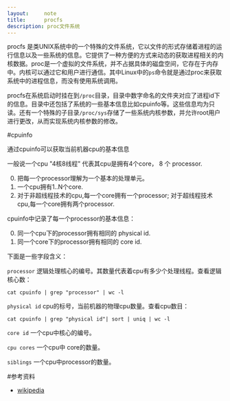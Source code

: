 ```yaml
---
layout:     note
title:      procfs
description: proc文件系统
---
```


procfs 是类UNIX系统中的一个特殊的文件系统，它以文件的形式存储着进程的运行信息以及一些系统的信息。它提供了一种方便的方式来动态的获取进程相关的内核数据。proc是一个虚拟的文件系统，并不占据具体的磁盘空间，它存在于内存中。内核可以通过它和用户进行通信。其中Linux中的`ps`命令就是通过proc来获取系统中的进程信息，而没有使用系统调用。

procfs在系统启动时挂在到`/proc`目录，目录中数字命名的文件夹对应了进程id下的信息。目录中还包括了系统的一些基本信息比如cpuinfo等。这些信息均为只读。还有一个特殊的子目录`/proc/sys`存储了一些系统内核参数，并允许root用户进行更改，从而实现系统内核参数的修改。





#cpuinfo


通过cpuinfo可以获取当前机器cpu的基本信息

一般说一个cpu "4核8线程" 代表其cpu是拥有4个core， 8 个 processor.

0. 把每一个processor理解为一个基本的处理单元。
1. 一个cpu拥有1..N个core.
2. 对于非超线程技术的cpu,每一个core拥有一个processor; 对于超线程技术cpu,每一个core拥有两个processor.


cpuinfo中记录了每一个processor的基本信息：

0. 同一个cpu下的processor拥有相同的 physical id.
1. 同一个core下的processor拥有相同的 core id.




下面是一些字段含义：

`processor` 逻辑处理核心的编号。其数量代表着cpu有多少个处理线程。查看逻辑核心数：

    cat cpuinfo | grep "processor" | wc -l


`physical id` cpu的标号，当前机器的物理cpu数量。查看cpu数目：

    cat cpuinfo | grep "physical id"| sort | uniq | wc -l

`core id` 一个cpu中核心的编号。

`cpu cores` 一个cpu中 core的数量。

`siblings` 一个cpu中processor的数量。










#参考资料

+ [wikipedia](http://en.wikipedia.org/wiki/Procfs#Linux)